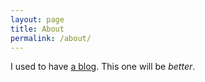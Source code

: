 ```yaml
---
layout: page
title: About
permalink: /about/
---
```


I used to have [a blog](https://mattmcnierney.wordpress.com/). This one will be _better_.

